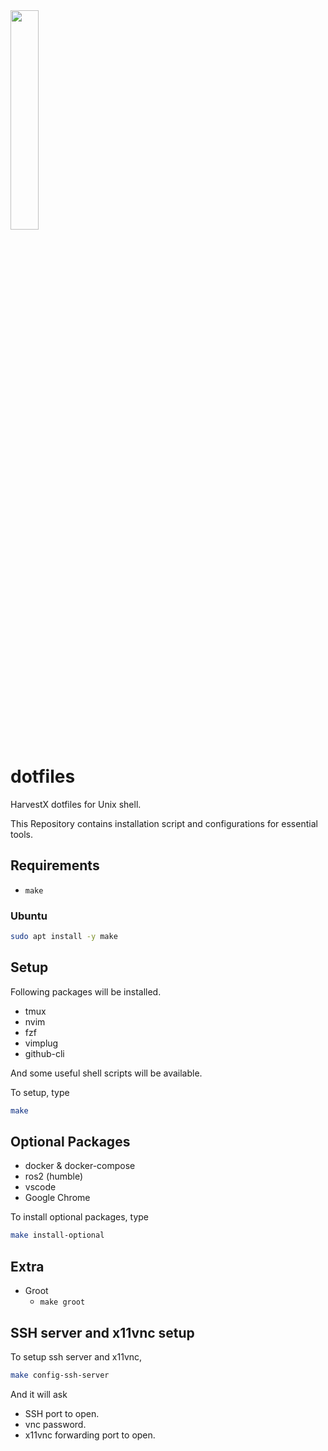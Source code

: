 <img src="https://harvestx.jp/img/logo-red.svg" width="30%">


# dotfiles
HarvestX dotfiles for Unix shell.

This Repository contains installation script and configurations for essential tools.

## Requirements
- `make`

### Ubuntu
```bash
sudo apt install -y make
```

## Setup
Following packages will be installed.

- tmux
- nvim
- fzf
- vimplug
- github-cli

And some useful shell scripts will be available.

To setup, type
```bash
make
```

## Optional Packages
- docker & docker-compose
- ros2 (humble)
- vscode
- Google Chrome

To install optional packages, type
```bash
make install-optional
```

## Extra
- Groot
  - `make groot`


## SSH server and x11vnc setup
To setup ssh server and x11vnc,
```bash
make config-ssh-server
```
And it will ask
- SSH port to open.
- vnc password.
- x11vnc forwarding port to open.

